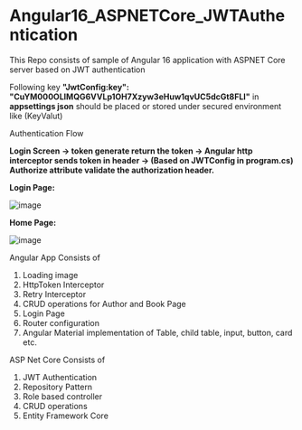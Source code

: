 # Angular16_ASPNETCore_JWTAuthentication
This Repo consists of sample of Angular 16 application with ASPNET Core server based on JWT authentication

Following key **"JwtConfig:key": "CuYM000OLlMQG6VVLp1OH7Xzyw3eHuw1qvUC5dcGt8FLI"** in **appsettings json** should be placed or stored under secured environment like (KeyValut)

Authentication Flow

**Login Screen -> token generate return the token -> Angular http interceptor sends token in header -> (Based on JWTConfig in program.cs) Authorize attribute validate the authorization header.**



**Login Page:**

![image](https://github.com/rajhseg/Angular16_ASPNETCore_JWTAuthentication/assets/9523832/da08e158-decf-4caa-bae9-171f3da27e80)

**Home Page:**

![image](https://github.com/rajhseg/Angular16_ASPNETCore_JWTAuthentication/assets/9523832/081ceaad-153e-4111-9092-ab8d0a62ee4b)


Angular App Consists of
1. Loading image
2. HttpToken Interceptor
3. Retry Interceptor
4. CRUD operations for Author and Book Page
5. Login Page
6. Router configuration
7. Angular Material implementation of Table, child table, input, button, card etc.

ASP Net Core Consists of
1. JWT Authentication
2. Repository Pattern
3. Role based controller
4. CRUD operations
5. Entity Framework Core

